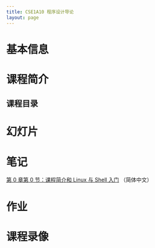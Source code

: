 ```yaml
---
title: CSE1A10 程序设计导论
layout: page
---
```


# 基本信息
# 课程简介
## 课程目录
# 幻灯片
# 笔记
[第 0 章第 0 节：课程简介和 Linux 与 Shell 入门](/courses/static/lecture-notes/cse1a10/ch0-1-intro-and-shell) （简体中文）

# 作业

# 课程录像